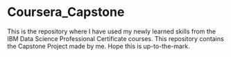 # Coursera_Capstone
This is the repository where I have used my newly learned skills from the IBM Data Science Professional Certificate courses. This repository contains the Capstone Project made by me. Hope this is up-to-the-mark.
